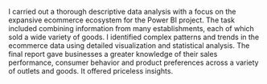 I carried out a thorough descriptive data analysis with a focus on the expansive ecommerce ecosystem for the Power BI project. The task included combining information from many establishments, each of which sold a wide variety of goods. I identified complex patterns and trends in the ecommerce data using detailed visualization and statistical analysis. The final report gave businesses a greater knowledge of their sales performance, consumer behavior and product preferences across a variety of outlets and goods. It offered priceless insights.
